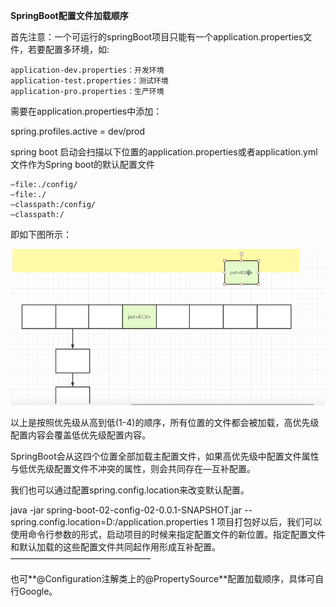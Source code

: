 **SpringBoot配置文件加载顺序**



首先注意：一个可运行的springBoot项目只能有一个application.properties文件，若要配置多环境，如:

```properties
application-dev.properties：开发环境
application-test.properties：测试环境
application-pro.properties：生产环境
```

需要在application.properties中添加：

spring.profiles.active = dev/prod



spring boot 启动会扫描以下位置的application.properties或者application.yml文件作为Spring boot的默认配置文件

```properties
–file:./config/
–file:./
–classpath:/config/
–classpath:/
```

即如下图所示：

![](./images/8.jpg)

以上是按照优先级从高到低(1-4)的顺序，所有位置的文件都会被加载，高优先级配置内容会覆盖低优先级配置内容。

SpringBoot会从这四个位置全部加载主配置文件，如果高优先级中配置文件属性与低优先级配置文件不冲突的属性，则会共同存在—互补配置。

我们也可以通过配置spring.config.location来改变默认配置。

java -jar spring-boot-02-config-02-0.0.1-SNAPSHOT.jar --spring.config.location=D:/application.properties
1
项目打包好以后，我们可以使用命令行参数的形式，启动项目的时候来指定配置文件的新位置。指定配置文件和默认加载的这些配置文件共同起作用形成互补配置。
————————————————

也可**@Configuration注解类上的@PropertySource**配置加载顺序，具体可自行Google。

